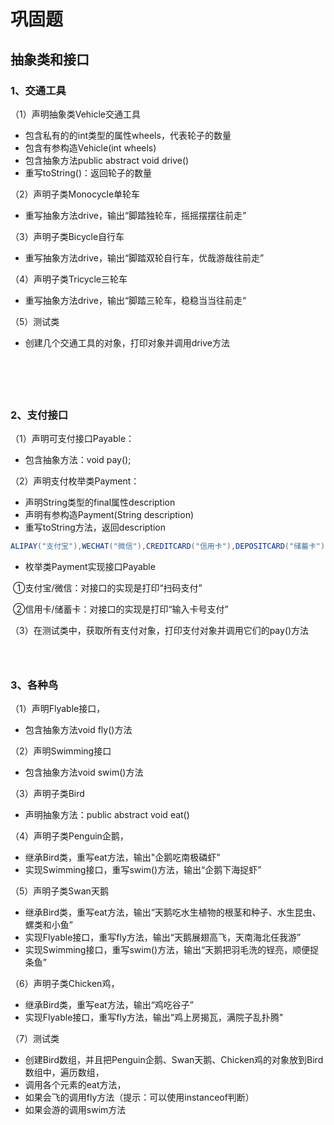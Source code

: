 # 巩固题

## 抽象类和接口

### 1、交通工具

（1）声明抽象类Vehicle交通工具

- 包含私有的的int类型的属性wheels，代表轮子的数量
- 包含有参构造Vehicle(int wheels)
- 包含抽象方法public abstract void drive()
- 重写toString()：返回轮子的数量

（2）声明子类Monocycle单轮车

- 重写抽象方法drive，输出“脚踏独轮车，摇摇摆摆往前走”

（3）声明子类Bicycle自行车

- 重写抽象方法drive，输出“脚踏双轮自行车，优哉游哉往前走”

（4）声明子类Tricycle三轮车

- 重写抽象方法drive，输出“脚踏三轮车，稳稳当当往前走“

（5）测试类

- 创建几个交通工具的对象，打印对象并调用drive方法

```java

```

```java

```

```java

```

```java

```

```java

```



### 2、支付接口

（1）声明可支付接口Payable：

- 包含抽象方法：void pay();


（2）声明支付枚举类Payment：

- 声明String类型的final属性description
- 声明有参构造Payment(String description)
- 重写toString方法，返回description

```java
ALIPAY("支付宝"),WECHAT("微信"),CREDITCARD("信用卡"),DEPOSITCARD("储蓄卡")
```

- 枚举类Payment实现接口Payable


​	①支付宝/微信：对接口的实现是打印“扫码支付”

​	②信用卡/储蓄卡：对接口的实现是打印“输入卡号支付”

（3）在测试类中，获取所有支付对象，打印支付对象并调用它们的pay()方法

```java

```

```java

```

```java

```



### 3、各种鸟

（1）声明Flyable接口，

- 包含抽象方法void fly()方法

（2）声明Swimming接口

- 包含抽象方法void swim()方法

（3）声明子类Bird

- 声明抽象方法：public abstract void eat()

（4）声明子类Penguin企鹅，

- 继承Bird类，重写eat方法，输出"企鹅吃南极磷虾"
- 实现Swimming接口，重写swim()方法，输出“企鹅下海捉虾”

（5）声明子类Swan天鹅

- 继承Bird类，重写eat方法，输出“天鹅吃水生植物的根茎和种子、水生昆虫、螺类和小鱼”
- 实现Flyable接口，重写fly方法，输出“天鹅展翅高飞，天南海北任我游”
- 实现Swimming接口，重写swim()方法，输出“天鹅把羽毛洗的锃亮，顺便捉条鱼”

（6）声明子类Chicken鸡，

- 继承Bird类，重写eat方法，输出“鸡吃谷子”
- 实现Flyable接口，重写fly方法，输出“鸡上房揭瓦，满院子乱扑腾"

（7）测试类

- 创建Bird数组，并且把Penguin企鹅、Swan天鹅、Chicken鸡的对象放到Bird数组中，遍历数组，
- 调用各个元素的eat方法，
- 如果会飞的调用fly方法（提示：可以使用instanceof判断）
- 如果会游的调用swim方法

```java

```

```java

```

```java

```

```java

```

```java

```

```java

```

```java

```



